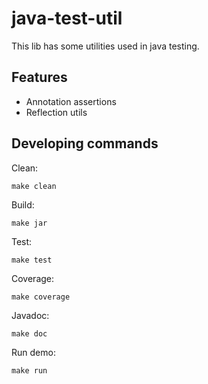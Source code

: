 # java-test-util

This lib has some utilities used in java testing.

## Features

- Annotation assertions
- Reflection utils

## Developing commands

Clean:
```
make clean
```

Build:
```
make jar
```

Test:
```
make test
```

Coverage:
```
make coverage
```

Javadoc:
```
make doc
```

Run demo:
```
make run
```

